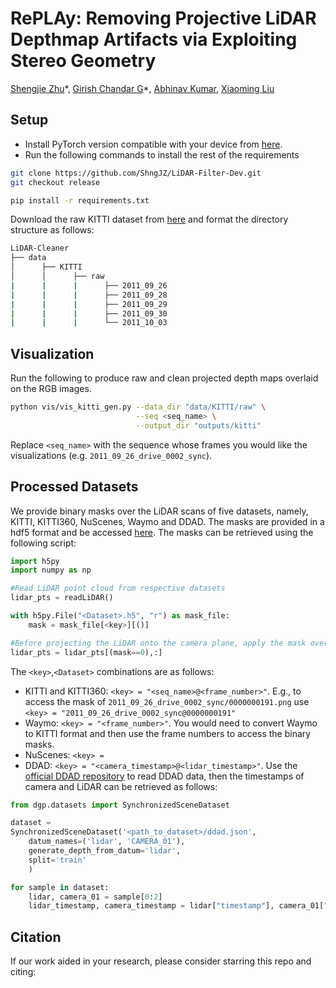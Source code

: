 # RePLAy: Removing Projective LiDAR Depthmap Artifacts via Exploiting Stereo Geometry

[Shengjie Zhu](https://shngjz.github.io)\*, 
[Girish Chandar G](girish1511.github.io)\*, 
[Abhinav Kumar](https://sites.google.com/view/abhinavkumar), 
[Xiaoming Liu](http://www.cse.msu.edu/~liuxm/index2.html)


## Setup

- Install PyTorch version compatible with your device from [here](https://pytorch.org/get-started/previous-versions/). 
- Run the following commands to install the rest of the requirements

```bash
git clone https://github.com/ShngJZ/LiDAR-Filter-Dev.git
git checkout release

pip install -r requirements.txt
```

Download the raw KITTI dataset from [here](https://www.cvlibs.net/datasets/kitti/raw_data.php) and format the directory structure as follows:

```bash
LiDAR-Cleaner
├── data
│      ├── KITTI
│      │      ├── raw
|      |      |      ├── 2011_09_26 
|      |      |      ├── 2011_09_28
|      |      |      ├── 2011_09_29
|      |      |      ├── 2011_09_30
|      |      |      └── 2011_10_03
```

## Visualization

Run the following to produce raw and clean projected depth maps overlaid on the RGB images.

```bash
python vis/vis_kitti_gen.py --data_dir "data/KITTI/raw" \
                            --seq <seq_name> \
                            --output_dir "outputs/kitti"
```

Replace `<seq_name>` with the sequence whose frames you would like the visualizations (e.g. `2011_09_26_drive_0002_sync`).

## Processed Datasets
We provide binary masks over the LiDAR scans of five datasets, namely, KITTI, KITTI360, NuScenes, Waymo and DDAD.
The masks are provided in a hdf5 format and be accessed [here](https://huggingface.co/datasets/girish1511/RePLAY). The masks can be retrieved using the following script:

```python
import h5py
import numpy as np

#Read LiDAR point cloud from respective datasets
lidar_pts = readLiDAR() 

with h5py.File("<Dataset>.h5", "r") as mask_file:
    mask = mask_file[<key>][()]

#Before projecting the LiDAR onto the camera plane, apply the mask over the LiDAR point cloud
lidar_pts = lidar_pts[(mask==0),:]
```
The `<key>`,`<Dataset>` combinations are as follows:
- KITTI and KITTI360: `<key> = "<seq_name>@<frame_number>"`. E.g., to access the mask of `2011_09_26_drive_0002_sync/0000000191.png` use `<key> = "2011_09_26_drive_0002_sync@0000000191"`
- Waymo: `<key> = "<frame_number>"`. You would need to convert Waymo to KITTI format and then use the frame numbers to access the binary masks.
- NuScenes: `<key> = `
- DDAD: `<key> = "<camera_timestamp>@<lidar_timestamp>"`. Use the [official DDAD repository](https://github.com/TRI-ML/DDAD) to read DDAD data, then the timestamps of camera and LiDAR can be retrieved as follows:

```python
from dgp.datasets import SynchronizedSceneDataset

dataset =
SynchronizedSceneDataset('<path_to_dataset>/ddad.json',
    datum_names=('lidar', 'CAMERA_01'),
    generate_depth_from_datum='lidar',
    split='train'
    )

for sample in dataset:
    lidar, camera_01 = sample[0:2]
    lidar_timestamp, camera_timestamp = lidar["timestamp"], camera_01["timestamp"] 

``` 

## Citation
If our work aided in your research, please consider starring this repo and citing:

```Bibtex
```

